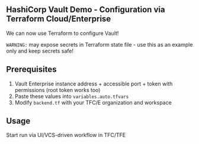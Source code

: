 HashiCorp Vault Demo - Configuration via Terraform Cloud/Enterprise
------------

We can now use Terraform to configure Vault! 

 
```WARNING:``` may expose secrets in Terraform state file - use this as an example only and keep secrets safe!

Prerequisites
------------

1. Vault Enterprise instance address + accessible port + token with permissions (root token works too)
1. Paste these values into `variables.auto.tfvars`
1. Modify `backend.tf` with your TFC/E organization and workspace


Usage
------------

Start run via UI/VCS-driven workflow in TFC/TFE